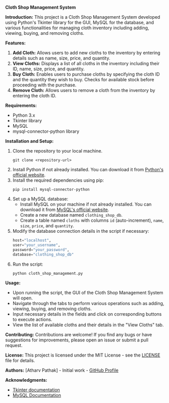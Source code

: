**Cloth Shop Management System**

**Introduction:**
This project is a Cloth Shop Management System developed using Python's Tkinter library for the GUI, MySQL for the database, and various functionalities for managing cloth inventory including adding, viewing, buying, and removing cloths.

**Features:**
1. **Add Cloth:** Allows users to add new cloths to the inventory by entering details such as name, size, price, and quantity.
2. **View Cloths:** Displays a list of all cloths in the inventory including their ID, name, size, price, and quantity.
3. **Buy Cloth:** Enables users to purchase cloths by specifying the cloth ID and the quantity they wish to buy. Checks for available stock before proceeding with the purchase.
4. **Remove Cloth:** Allows users to remove a cloth from the inventory by entering the cloth ID.

**Requirements:**
- Python 3.x
- Tkinter library
- MySQL
- mysql-connector-python library

**Installation and Setup:**
1. Clone the repository to your local machine.
   ```
   git clone <repository-url>
   ```
2. Install Python if not already installed. You can download it from [Python's official website](https://www.python.org/downloads/).
3. Install the required dependencies using pip:
   ```
   pip install mysql-connector-python
   ```
4. Set up a MySQL database:
   - Install MySQL on your machine if not already installed. You can download it from [MySQL's official website](https://dev.mysql.com/downloads/).
   - Create a new database named `clothing_shop_db`.
   - Create a table named `cloths` with columns `id` (auto-increment), `name`, `size`, `price`, and `quantity`.
5. Modify the database connection details in the script if necessary:
   ```python
   host="localhost",
   user="your_username",
   password="your_password",
   database="clothing_shop_db"
   ```
6. Run the script:
   ```
   python cloth_shop_management.py
   ```

**Usage:**
- Upon running the script, the GUI of the Cloth Shop Management System will open.
- Navigate through the tabs to perform various operations such as adding, viewing, buying, and removing cloths.
- Input necessary details in the fields and click on corresponding buttons to execute actions.
- View the list of available cloths and their details in the "View Cloths" tab.

**Contributing:**
Contributions are welcome! If you find any bugs or have suggestions for improvements, please open an issue or submit a pull request.

**License:**
This project is licensed under the MIT License - see the [LICENSE](LICENSE) file for details.

**Authors:**
[Atharv Pathak] - Initial work - [GitHub Profile](https://github.com/pathakjiop)

**Acknowledgments:**
- [Tkinter documentation](https://docs.python.org/3/library/tkinter.html)
- [MySQL Documentation](https://dev.mysql.com/doc/)
